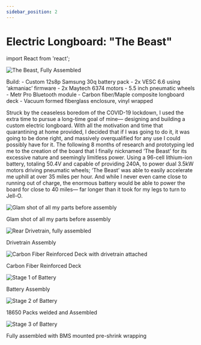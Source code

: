 ```yaml
---
sidebar_position: 2
---
```


# Electric Longboard: "The Beast"

import React from 'react';

<div style={{ display: 'flex', alignItems: 'center' }}>
  <img 
    src="/img/The Beast/Frontal.JPG"
    alt="The Beast, Fully Assembled" 
    style={{ width: '350px', height: 'auto', marginRight: '10px' }} 
  />
  <p style={{ fontSize: '24px', margin: '0' }}>
    Build:
    - Custom 12s8p Samsung 30q battery pack
    - 2x VESC 6.6 using ‘akmaniac’ firmware
    - 2x Maytech 6374 motors
    - 5.5 inch pneumatic wheels
    - Metr Pro Bluetooth module
    - Carbon fiber/Maple composite longboard deck
    - Vacuum formed fiberglass enclosure, vinyl wrapped
  </p>
</div>

<p style={{ fontSize: '24px', margin: '0' }}>
  Struck by the ceaseless boredom of the COVID-19 lockdown, I used the extra time to pursue a long-time goal of mine— designing and building a custom electric longboard. With all the motivation and time that quarantining at home provided, I decided that if I was going to do it, it was going to be done right, and massively overqualified for any use I could possibly have for it. The following 8 months of research and prototyping led me to the creation of the board that I finally nicknamed ‘The Beast’ for its excessive nature and seemingly limitless power. Using a 96-cell lithium-ion battery, totaling 50.4V and capable of providing 240A, to power dual 3.5kW motors driving pneumatic wheels; ‘The Beast’ was able to easily accelerate me uphill at over 35 miles per hour. And while I never even came close to running out of charge, the enormous battery would be able to power the board for close to 40 miles— far longer than it took for my legs to turn to Jell-O.
</p>


<!-- Images -->


<div style={{ display: 'flex', justifyContent: 'center', gap: '20px', marginTop: '20px' }}>
  <div style={{ textAlign: 'center' }}>
    <img 
      src="/img/The Beast/Parts_Layout.JPG"
      alt="Glam shot of all my parts before assembly" 
      style={{ width: '300px', height: 'auto' }} 
    />
    <p style={{ fontSize: '20px', margin: '5px 0' }}>Glam shot of all my parts before assembly</p>
  </div>

  <div style={{ textAlign: 'center' }}>
    <img 
      src="/img/The Beast/drivetrain_side.JPG"
      alt="Rear Drivetrain, fully assembled" 
      style={{ width: '300px', height: 'auto' }} 
    />
    <p style={{ fontSize: '20px', margin: '5px 0' }}>Drivetrain Assembly</p>
  </div>

  <div style={{ textAlign: 'center' }}>
    <img 
      src="/img/The Beast/board_empty.JPG"
      alt="Carbon Fiber Reinforced Deck with drivetrain attached" 
      style={{ width: '300px', height: 'auto' }} 
    />
    <p style={{ fontSize: '20px', margin: '5px 0' }}>Carbon Fiber Reinforced Deck</p>
  </div>
 </div>

<!-- $Images Second Row$ -->
<div style={{ display: 'flex', justifyContent: 'center', gap: '20px', marginTop: '20px' }}>
  <div style={{ textAlign: 'center' }}>
    <img 
      src="/img/The Beast/battery_nofishpaper.png"
      alt="Stage 1 of Battery" 
      style={{ width: '300px', height: 'auto' }} 
    />
    <p style={{ fontSize: '20px', margin: '5px 0' }}>Battery Assembly</p>
  </div>

  <div style={{ textAlign: 'center' }}>
    <img 
      src="/img/The Beast/battery_fishpaper.JPG"
      alt="Stage 2 of Battery" 
      style={{ width: '300px', height: 'auto' }} 
    />
    <p style={{ fontSize: '20px', margin: '5px 0' }}>18650 Packs welded and Assembled</p>
  </div>

  <div style={{ textAlign: 'center' }}>
      <img 
      src="/img/The Beast/battery_BMS.JPG"
      alt="Stage 3 of Battery" 
      style={{ width: '300px', height: 'auto' }} 
    />
    <p style={{ fontSize: '20px', margin: '5px 0' }}>Fully assembled with BMS mounted pre-shrink wrapping</p>

  </div>




<!-- Final Div -->
</div>